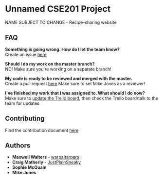 # Unnamed CSE201 Project
NAME SUBJECT TO CHANGE - Recipe-sharing website

## FAQ
**Something is going wrong. How do I let the team know?**  
Create an issue [here](https://github.com/warpaltarpers/cse201-project/issues)

**Should I do my work on the master branch?**  
NO! Make sure you're working on a separate branch!

**My code is ready to be reviewed and merged with the master.**  
Create a pull request [here](https://github.com/warpaltarpers/cse201-project/pulls)
Make sure to set Mike Jones as a reviewer!

**I've finished my work that I was assigned to. What should I do now?**  
Make sure to [update the Trello board](https://trello.com/b/OFmagSiH/team-board), then check the Trello board/talk to the team for updates

## Contributing
Find the contribution document [here](https://github.com/warpaltarpers/cse201-project/blob/master/CONTRIBUTING.md)

## Authors
* **Maxwell Walters** - [warpaltarpers](https://github.com/warpaltarpers)
* **Craig Matherly** - [JustPlainSneaky](https://github.com/JustPlainSneaky)
* **Sophie McQuain**
* **Mike Jones**
